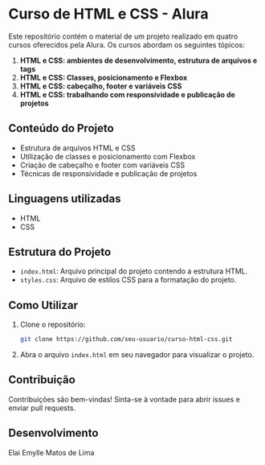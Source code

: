 # Curso de HTML e CSS - Alura

Este repositório contém o material de um projeto realizado em quatro cursos oferecidos pela Alura. Os cursos abordam os seguintes tópicos:

1. **HTML e CSS: ambientes de desenvolvimento, estrutura de arquivos e tags**
2. **HTML e CSS: Classes, posicionamento e Flexbox**
3. **HTML e CSS: cabeçalho, footer e variáveis CSS**
4. **HTML e CSS: trabalhando com responsividade e publicação de projetos**

## Conteúdo do Projeto

- Estrutura de arquivos HTML e CSS
- Utilização de classes e posicionamento com Flexbox
- Criação de cabeçalho e footer com variáveis CSS
- Técnicas de responsividade e publicação de projetos

## Linguagens utilizadas
- HTML
- CSS

## Estrutura do Projeto

- `index.html`: Arquivo principal do projeto contendo a estrutura HTML.
- `styles.css`: Arquivo de estilos CSS para a formatação do projeto.

## Como Utilizar

1. Clone o repositório:
    ```bash
    git clone https://github.com/seu-usuario/curso-html-css.git
    ```
2. Abra o arquivo `index.html` em seu navegador para visualizar o projeto.

## Contribuição

Contribuições são bem-vindas! Sinta-se à vontade para abrir issues e enviar pull requests. 

## Desenvolvimento
Elai Emylle Matos de Lima